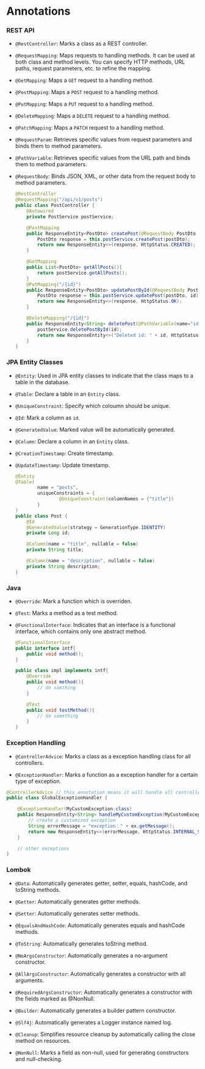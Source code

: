 # Annotations

### REST API

- `@RestController`: Marks a class as a REST controller.

- `@RequestMapping`: Maps requests to handling methods. It can be used at both class and method levels. You can specify HTTP methods, URL paths, request parameters, etc. to refine the mapping.

- `@GetMapping`: Maps a `GET` request to a handling method.

- `@PostMapping`: Maps a `POST` request to a handling method.

- `@PutMapping`: Maps a `PUT` request to a handling method.

- `@DeleteMapping`: Maps a `DELETE` request to a handling method.

- `@PatchMapping`: Maps a `PATCH` request to a handling method.

- `@RequestParam`: Retrieves specific values from request parameters and binds them to method parameters.

- `@PathVariable`: Retrieves specific values from the URL path and binds them to method parameters.

- `@RequestBody`: Binds JSON, XML, or other data from the request body to method parameters.

  ```java
  @RestController
  @RequestMapping("/api/v1/posts")
  public class PostController {
      @Autowired
      private PostService postService;

      @PostMapping
      public ResponseEntity<PostDto> createPost(@RequestBody PostDto postDto){
          PostDto response = this.postService.createPost(postDto);
          return new ResponseEntity<>(response, HttpStatus.CREATED);
      }

      @GetMapping
      public List<PostDto> getAllPosts(){
          return postService.getAllPosts();
      }
      @PutMapping("/{id}")
      public ResponseEntity<PostDto> updatePostById(@RequestBody PostDto postDto, @PathVariable(name="id") long id){
          PostDto response = this.postService.updatePost(postDto, id);
          return new ResponseEntity<>(response, HttpStatus.OK);
      }

      @DeleteMapping("/{id}")
      public ResponseEntity<String> deletePost(@PathVariable(name="id") long id){
          postService.deletePostById(id);
          return new ResponseEntity<>("Deleted id: " + id, HttpStatus.OK);
      }
  }
  ```

### JPA Entity Classes

- `@Entity`: Used in JPA entity classes to indicate that the class maps to a table in the database.

- `@Table`: Declare a table in an `Entity` class.

- `@UniqueConstraint`: Specify which coloumn should be unique.

- `@Id`: Mark a column as `id`.

- `@GeneratedValue`: Marked value will be automatically generated.

- `@Column`: Declare a column in an `Entity` class.

- `@CreationTimestamp`: Create timestamp.

- `@UpdateTimestamp`: Update timestamp.

  ```java
  @Entity
  @Table(
          name = "posts",
          uniqueConstraints = {
                  @UniqueConstraint(columnNames = {"title"})
          }
  )
  public class Post {
      @Id
      @GeneratedValue(strategy = GenerationType.IDENTITY)
      private Long id;

      @Column(name = "title", nullable = false)
      private String title;

      @Column(name = "description", nullable = false)
      private String description;
  }
  ```

### Java

- `@Override`: Mark a function which is overriden.

- `@Test`: Marks a method as a test method.

- `@FunctionalInterface`: Indicates that an interface is a functional interface, which contains only one abstract method.

  ```java
  @FunctionalInterface
  public interface intf{
      public void method();
  }

  public class impl implements intf{
      @Override
      public void method(){
          // do somthing
      }

      @Test
      public void testMethod(){
          // do something
      }
  }
  ```
  
### Exception Handling

- `@ControllerAdvice`: Marks a class as a exception handling class for all controllers.  

- `@ExceptionHandler`: Marks a function as a exception handler for a certain type of exception.  

```java
@ControllerAdvice // this annotation means it will handle all controller exceptions
public class GlobalExceptionHandler {

    @ExceptionHandler(MyCustomException.class)
    public ResponseEntity<String> handleMyCustomException(MyCustomException ex) {
        // create a customized exception
        String errorMessage = "exception：" + ex.getMessage();
        return new ResponseEntity<>(errorMessage, HttpStatus.INTERNAL_SERVER_ERROR);
    }

    // other exceptions
}
```

### Lombok

- `@Data`: Automatically generates getter, setter, equals, hashCode, and toString methods.

- `@Getter`: Automatically generates getter methods.

- `@Setter`: Automatically generates setter methods.

- `@EqualsAndHashCode`: Automatically generates equals and hashCode methods.

- `@ToString`: Automatically generates toString method.

- `@NoArgsConstructor`: Automatically generates a no-argument constructor.

- `@AllArgsConstructor`: Automatically generates a constructor with all arguments.

- `@RequiredArgsConstructor`: Automatically generates a constructor with the fields marked as @NonNull.

- `@Builder`: Automatically generates a builder pattern constructor.

- `@Slf4j`: Automatically generates a Logger instance named log.

- `@Cleanup`: Simplifies resource cleanup by automatically calling the close method on resources.

- `@NonNull`: Marks a field as non-null, used for generating constructors and null-checking.
